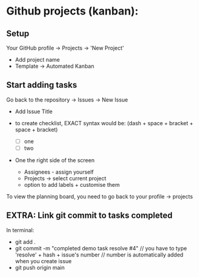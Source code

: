 

# Github projects (kanban):


## Setup

Your GitHub profile -> Projects -> 'New Project'

- Add project name
- Template -> Automated Kanban


## Start adding tasks

Go back to the repository -> Issues -> New Issue

- Add Issue Title
- to create checklist, EXACT syntax would be:
  (dash + space + bracket + space + bracket)

	- [ ] one
	- [ ] two

- One the right side of the screen
	- Assignees - assign yourself
	- Projects -> select current project
	- option to add labels + customise them

To view the planning board, you need to go back to your profile -> projects


## EXTRA: Link git commit to tasks completed

In terminal:

- git add .
- git commit -m "completed demo task resolve #4" // you have to type 'resolve' + hash + issue's number // number is automatically added when you create issue
- git push origin main
